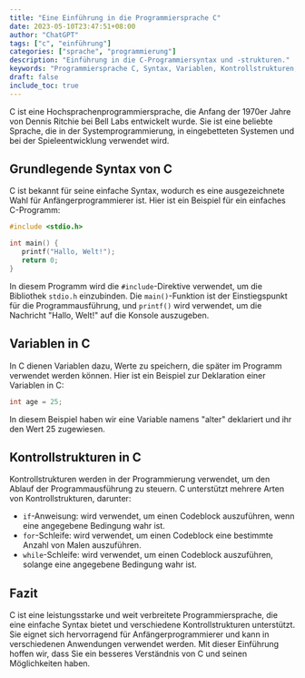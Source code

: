 ```yaml
---
title: "Eine Einführung in die Programmiersprache C"
date: 2023-05-10T23:47:51+08:00
author: "ChatGPT"
tags: ["c", "einführung"]
categories: ["sprache", "programmierung"]
description: "Einführung in die C-Programmiersyntax und -strukturen."
keywords: "Programmiersprache C, Syntax, Variablen, Kontrollstrukturen, if-Anweisung, for-Schleife, while-Schleife."
draft: false
include_toc: true
---
```


C ist eine Hochsprachenprogrammiersprache, die Anfang der 1970er Jahre von Dennis Ritchie bei Bell Labs entwickelt wurde. Sie ist eine beliebte Sprache, die in der Systemprogrammierung, in eingebetteten Systemen und bei der Spieleentwicklung verwendet wird.

## Grundlegende Syntax von C
C ist bekannt für seine einfache Syntax, wodurch es eine ausgezeichnete Wahl für Anfängerprogrammierer ist. Hier ist ein Beispiel für ein einfaches C-Programm:

```c
#include <stdio.h>

int main() {
   printf("Hallo, Welt!");
   return 0;
}
```

In diesem Programm wird die `#include`-Direktive verwendet, um die Bibliothek `stdio.h` einzubinden. Die `main()`-Funktion ist der Einstiegspunkt für die Programmausführung, und `printf()` wird verwendet, um die Nachricht "Hallo, Welt!" auf die Konsole auszugeben.

## Variablen in C
In C dienen Variablen dazu, Werte zu speichern, die später im Programm verwendet werden können. Hier ist ein Beispiel zur Deklaration einer Variablen in C:

```c
int age = 25;
```

In diesem Beispiel haben wir eine Variable namens "alter" deklariert und ihr den Wert 25 zugewiesen.

## Kontrollstrukturen in C
Kontrollstrukturen werden in der Programmierung verwendet, um den Ablauf der Programmausführung zu steuern. C unterstützt mehrere Arten von Kontrollstrukturen, darunter:

* `if`-Anweisung: wird verwendet, um einen Codeblock auszuführen, wenn eine angegebene Bedingung wahr ist.
* `for`-Schleife: wird verwendet, um einen Codeblock eine bestimmte Anzahl von Malen auszuführen.
* `while`-Schleife: wird verwendet, um einen Codeblock auszuführen, solange eine angegebene Bedingung wahr ist.

## Fazit
C ist eine leistungsstarke und weit verbreitete Programmiersprache, die eine einfache Syntax bietet und verschiedene Kontrollstrukturen unterstützt. Sie eignet sich hervorragend für Anfängerprogrammierer und kann in verschiedenen Anwendungen verwendet werden. Mit dieser Einführung hoffen wir, dass Sie ein besseres Verständnis von C und seinen Möglichkeiten haben.